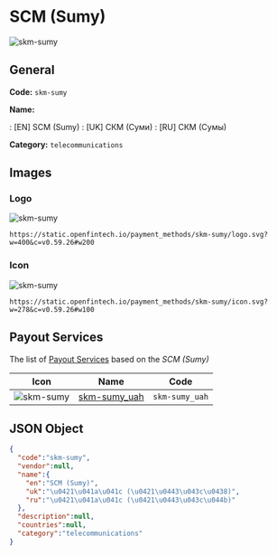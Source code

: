 
# SCM (Sumy) 
![skm-sumy](https://static.openfintech.io/payment_methods/skm-sumy/logo.svg?w=400&c=v0.59.26#w200)  

## General 
**Code:** `skm-sumy` 
 
**Name:** 
 
:	[EN] SCM (Sumy) 
:	[UK] СКМ (Суми) 
:	[RU] СКМ (Сумы) 
 
**Category:** `telecommunications` 
 

## Images 

### Logo 
![skm-sumy](https://static.openfintech.io/payment_methods/skm-sumy/logo.svg?w=400&c=v0.59.26#w200)  

```
https://static.openfintech.io/payment_methods/skm-sumy/logo.svg?w=400&c=v0.59.26#w200
```  

### Icon 
![skm-sumy](https://static.openfintech.io/payment_methods/skm-sumy/icon.svg?w=278&c=v0.59.26#w100)  

```
https://static.openfintech.io/payment_methods/skm-sumy/icon.svg?w=278&c=v0.59.26#w100
```  

## Payout Services 
 
The list of [Payout Services](/payout-services/) based on the _SCM (Sumy)_ 

|Icon|Name|Code| 
|:---:|:---:|:---:| 
|![skm-sumy](https://static.openfintech.io/payout_methods/skm-sumy/icon.svg?w=278&c=v0.59.26#w40) |[skm-sumy_uah](/payout-services/skm-sumy_uah/)|`skm-sumy_uah`| 
 

## JSON Object 

```json
{
  "code":"skm-sumy",
  "vendor":null,
  "name":{
    "en":"SCM (Sumy)",
    "uk":"\u0421\u041a\u041c (\u0421\u0443\u043c\u0438)",
    "ru":"\u0421\u041a\u041c (\u0421\u0443\u043c\u044b)"
  },
  "description":null,
  "countries":null,
  "category":"telecommunications"
}
```  
